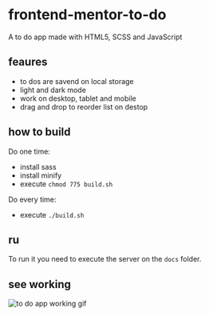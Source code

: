 # frontend-mentor-to-do
A to do app made with HTML5, SCSS and JavaScript

## feaures
* to dos are savend on local storage
* light and dark mode
* work on desktop, tablet and mobile
* drag and drop to reorder list on destop

## how to build
Do one time:
* install sass
* install minify
* execute `chmod 775 build.sh`

Do every time:
* execute `./build.sh`

## ru
To run it you need to execute the server on the `docs` folder.

## see working
![to do app working gif](https://user-images.githubusercontent.com/62714153/103443083-70d8c280-4c3a-11eb-9843-b73fc9138563.gif)